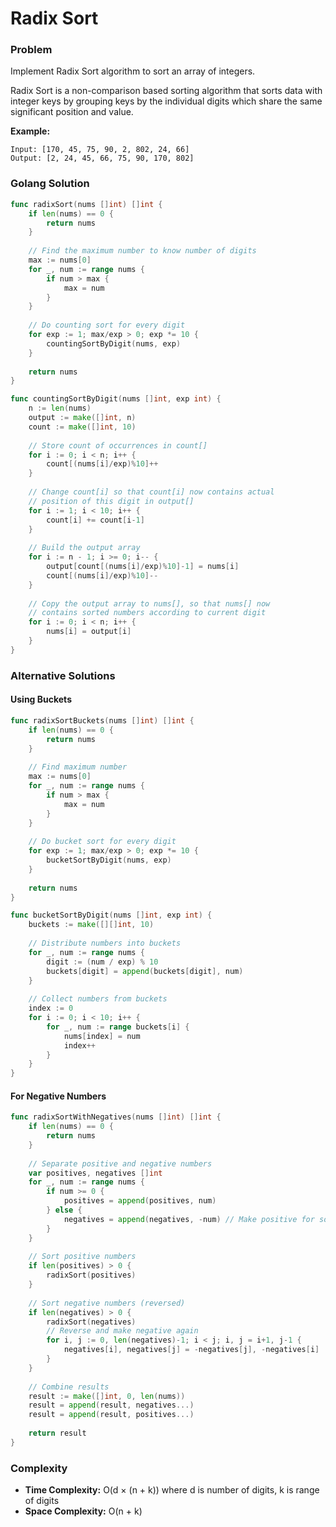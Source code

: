 # Radix Sort

### Problem
Implement Radix Sort algorithm to sort an array of integers.

Radix Sort is a non-comparison based sorting algorithm that sorts data with integer keys by grouping keys by the individual digits which share the same significant position and value.

**Example:**
```
Input: [170, 45, 75, 90, 2, 802, 24, 66]
Output: [2, 24, 45, 66, 75, 90, 170, 802]
```

### Golang Solution

```go
func radixSort(nums []int) []int {
    if len(nums) == 0 {
        return nums
    }
    
    // Find the maximum number to know number of digits
    max := nums[0]
    for _, num := range nums {
        if num > max {
            max = num
        }
    }
    
    // Do counting sort for every digit
    for exp := 1; max/exp > 0; exp *= 10 {
        countingSortByDigit(nums, exp)
    }
    
    return nums
}

func countingSortByDigit(nums []int, exp int) {
    n := len(nums)
    output := make([]int, n)
    count := make([]int, 10)
    
    // Store count of occurrences in count[]
    for i := 0; i < n; i++ {
        count[(nums[i]/exp)%10]++
    }
    
    // Change count[i] so that count[i] now contains actual
    // position of this digit in output[]
    for i := 1; i < 10; i++ {
        count[i] += count[i-1]
    }
    
    // Build the output array
    for i := n - 1; i >= 0; i-- {
        output[count[(nums[i]/exp)%10]-1] = nums[i]
        count[(nums[i]/exp)%10]--
    }
    
    // Copy the output array to nums[], so that nums[] now
    // contains sorted numbers according to current digit
    for i := 0; i < n; i++ {
        nums[i] = output[i]
    }
}
```

### Alternative Solutions

#### **Using Buckets**
```go
func radixSortBuckets(nums []int) []int {
    if len(nums) == 0 {
        return nums
    }
    
    // Find maximum number
    max := nums[0]
    for _, num := range nums {
        if num > max {
            max = num
        }
    }
    
    // Do bucket sort for every digit
    for exp := 1; max/exp > 0; exp *= 10 {
        bucketSortByDigit(nums, exp)
    }
    
    return nums
}

func bucketSortByDigit(nums []int, exp int) {
    buckets := make([][]int, 10)
    
    // Distribute numbers into buckets
    for _, num := range nums {
        digit := (num / exp) % 10
        buckets[digit] = append(buckets[digit], num)
    }
    
    // Collect numbers from buckets
    index := 0
    for i := 0; i < 10; i++ {
        for _, num := range buckets[i] {
            nums[index] = num
            index++
        }
    }
}
```

#### **For Negative Numbers**
```go
func radixSortWithNegatives(nums []int) []int {
    if len(nums) == 0 {
        return nums
    }
    
    // Separate positive and negative numbers
    var positives, negatives []int
    for _, num := range nums {
        if num >= 0 {
            positives = append(positives, num)
        } else {
            negatives = append(negatives, -num) // Make positive for sorting
        }
    }
    
    // Sort positive numbers
    if len(positives) > 0 {
        radixSort(positives)
    }
    
    // Sort negative numbers (reversed)
    if len(negatives) > 0 {
        radixSort(negatives)
        // Reverse and make negative again
        for i, j := 0, len(negatives)-1; i < j; i, j = i+1, j-1 {
            negatives[i], negatives[j] = -negatives[j], -negatives[i]
        }
    }
    
    // Combine results
    result := make([]int, 0, len(nums))
    result = append(result, negatives...)
    result = append(result, positives...)
    
    return result
}
```

### Complexity
- **Time Complexity:** O(d × (n + k)) where d is number of digits, k is range of digits
- **Space Complexity:** O(n + k)
